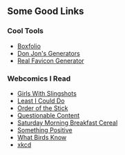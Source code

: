 ## Some Good Links

### Cool Tools

- [Boxfolio][boxf]
- [Don Jon's Generators][donjon]
- [Real Favicon Generator][rfg]

### Webcomics I Read

- [Girls With Slingshots][gws]
- [Least I Could Do][licd]
- [Order of the Stick][oots]
- [Questionable Content][qc]
- [Saturday Morning Breakfast Cereal][smbc]
- [Something Positive][sp]
- [What Birds Know][wbk]
- [xkcd][xkcd]


[boxf]: # " "
[donjon]: # " "
[gws]: # " "
[licd]: # " "
[oots]: # " "
[qc]: # " "
[rfg]: http://realfavicongenerator.net/ " "
[smbc]: # " "
[sp]: # " "
[wbk]: # " "
[xkcd]: # " "

